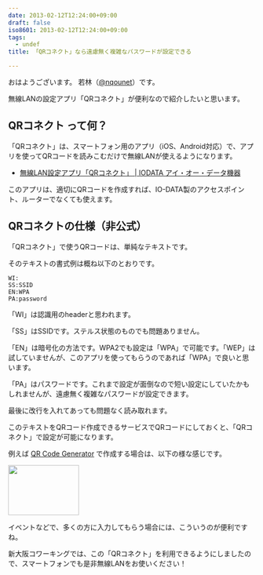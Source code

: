 ```yaml
---
date: 2013-02-12T12:24:00+09:00
draft: false
iso8601: 2013-02-12T12:24:00+09:00
tags:
  - undef
title: 「QRコネクト」なら遠慮無く複雑なパスワードが設定できる

---
```


おはようございます。
若林（[@nqounet](https://twitter.com/nqounet)）です。

無線LANの設定アプリ「QRコネクト」が便利なので紹介したいと思います。

## QRコネクト って何？

「QRコネクト」は、スマートフォン用のアプリ（iOS、Android対応）で、アプリを使ってQRコードを読みこむだけで無線LANが使えるようになります。

- [無線LAN設定アプリ「QRコネクト」 | IODATA アイ・オー・データ機器](https://www.iodata.jp/product/network/info/app/qrconnect.htm)

このアプリは、適切にQRコードを作成すれば、IO-DATA製のアクセスポイント、ルーターでなくても使えます。

## QRコネクトの仕様（非公式）

「QRコネクト」で使うQRコードは、単純なテキストです。

そのテキストの書式例は概ね以下のとおりです。

```text
WI:
SS:SSID
EN:WPA
PA:password
```

「WI」は認識用のheaderと思われます。

「SS」はSSIDです。ステルス状態のものでも問題ありません。

「EN」は暗号化の方法です。WPA2でも設定は「WPA」で可能です。「WEP」は試していませんが、このアプリを使ってもらうのであれば「WPA」で良いと思います。

「PA」はパスワードです。これまで設定が面倒なので短い設定にしていたかもしれませんが、遠慮無く複雑なパスワードが設定できます。

最後に改行を入れてあっても問題なく読み取れます。

このテキストをQRコード作成できるサービスでQRコードにしておくと、「QRコネクト」で設定が可能になります。

例えば <a href="https://www.the-qrcode-generator.com/">QR Code Generator</a> で作成する場合は、以下の様な感じです。

<img src="https://lh3.googleusercontent.com/-_kcDQVmGasU/URm0Au9PQfI/AAAAAAAAAXY/NOofvGE5VjY/s144/QR%2520Code%2520Generator.png" height="102" width="144">

イベントなどで、多くの方に入力してもらう場合には、こういうのが便利ですね。

新大阪コワーキングでは、この「QRコネクト」を利用できるようにしましたので、スマートフォンでも是非無線LANをお使いください！
